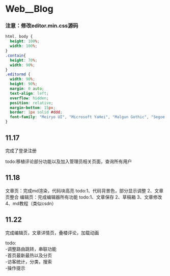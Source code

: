 # Web__Blog



### 注意：修改editor.min.css源码
```css
html, body {      
  height: 100%;
  width: 100%;
}
.contain{      
  height: 70%;
  width: 90%;
}
.editormd {
  width: 90%;
  height: 90%;
  margin: 0 auto;
  text-align: left;
  overflow: hidden;
  position: relative;
  margin-bottom: 15px;
  border: 1px solid #ddd;
  font-family: "Meiryo UI", "Microsoft YaHei", "Malgun Gothic", "Segoe UI", "Trebuchet MS", Helvetica, "Monaco", monospace, Tahoma, STXihei, "华文细黑", STHeiti, "Helvetica Neue", "Droid Sans", "wenquanyi micro hei", FreeSans, Arimo, Arial, SimSun, "宋体", Heiti, "黑体", sans-serif;
}
```

## 11.17
完成了登录注册

todo:移植评论部分功能以及加入管理员相关页面，查询所有用户

## 11.18

文章页：完成md渲染，代码块高亮
      todo:1、代码背景色，部分显示调整
          2、文章页整合
编辑页：完成编辑器所有功能
      todo:1、文章保存
          2、草稿箱
          3、文章修改
          4、md教程（类似csdn）


## 11.22
 完成编辑页，文章详情页，叠楼评论，加载动画
 
 todo:<br>
 -调整路由跳转，串联功能<br>
 -首页最新最热以及分页<br>
 -访客统计，分类，搜索<br>
 -操作提示